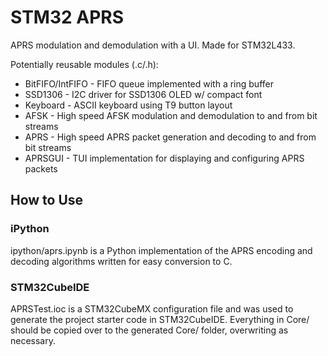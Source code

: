 # STM32 APRS

APRS modulation and demodulation with a UI. Made for STM32L433.

Potentially reusable modules (.c/.h):
* BitFIFO/IntFIFO - FIFO queue implemented with a ring buffer
* SSD1306 - I2C driver for SSD1306 OLED w/ compact font
* Keyboard - ASCII keyboard using T9 button layout
* AFSK - High speed AFSK modulation and demodulation to and from bit streams
* APRS - High speed APRS packet generation and decoding to and from bit streams
* APRSGUI - TUI implementation for displaying and configuring APRS packets

## How to Use

### iPython

ipython/aprs.ipynb is a Python implementation of the APRS encoding and decoding algorithms written for easy conversion to C.

### STM32CubeIDE

APRSTest.ioc is a STM32CubeMX configuration file and was used to generate the project starter code in STM32CubeIDE. Everything in Core/ should be copied over to the generated Core/ folder, overwriting as necessary.
